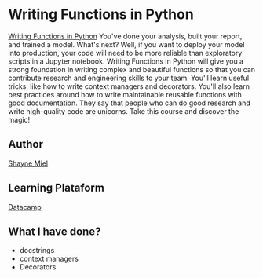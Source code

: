 # Writing Functions in Python

[Writing Functions in Python](https://app.datacamp.com/learn/courses/writing-functions-in-python)
You've done your analysis, built your report, and trained a model. What's next? Well, if you want to deploy your model into production, your code will need to be more reliable than exploratory scripts in a Jupyter notebook. Writing Functions in Python will give you a strong foundation in writing complex and beautiful functions so that you can contribute research and engineering skills to your team. You'll learn useful tricks, like how to write context managers and decorators. You'll also learn best practices around how to write maintainable reusable functions with good documentation. They say that people who can do good research and write high-quality code are unicorns. Take this course and discover the magic!

## Author
[Shayne Miel](https://www.datacamp.com/instructors/shaynemiel)

## Learning Plataform
[Datacamp](https://app.datacamp.com/)

## What I have done?
- docstrings
- context managers
- Decorators

